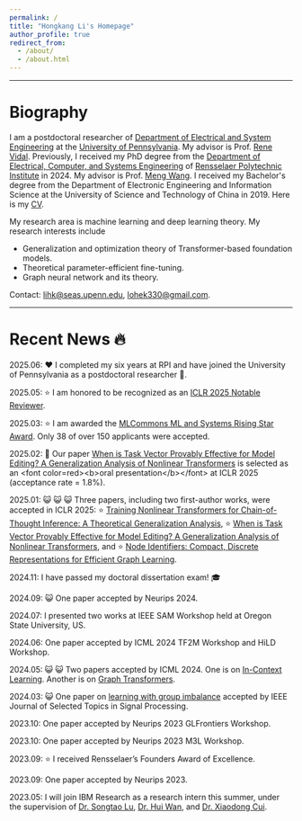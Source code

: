 ```yaml
---
permalink: /
title: "Hongkang Li's Homepage"
author_profile: true
redirect_from: 
  - /about/
  - /about.html
---
```


------

# Biography

I am a postdoctoral researcher of [Department of Electrical and System Engineering]([https://ideas.seas.upenn.edu/](https://www.ese.upenn.edu/)) at the [University of Pennsylvania](https://www.upenn.edu/). My advisor is Prof. [Rene Vidal](https://www.grasp.upenn.edu/people/rene-vidal/). Previously, I received my PhD degree from the [Department of Electrical, Computer, and Systems Engineering](https://ecse.rpi.edu/about) of [Rensselaer Polytechnic Institute](https://www.rpi.edu/) in 2024. My advisor is Prof. [Meng Wang](https://sites.ecse.rpi.edu/~wang/). I received my Bachelor's degree from the Department of Electronic Engineering and Information Science at the University of Science and Technology of China in 2019. Here is my [CV](../lihongkang.github.io/assets/CV.pdf).

My research area is machine learning and deep learning theory. My research interests include
+ Generalization and optimization theory of Transformer-based foundation models.
+ Theoretical parameter-efficient fine-tuning.
+ Graph neural network and its theory.

Contact: lihk@seas.upenn.edu, lohek330@gmail.com.


------
# Recent News 🔥

2025.06: ♥️ I completed my six years at RPI and have joined the University of Pennsylvania as a postdoctoral researcher 🚀. 

2025.05: ⭐ I am honored to be recognized as an [ICLR 2025 Notable Reviewer](https://iclr.cc/Conferences/2025/Reviewers).

2025.03: ⭐ I am awarded the [MLCommons ML and Systems Rising Star Award](https://mlcommons.org/about-us/programs/). Only 38 of over 150 applicants were accepted.

2025.02: 🚀 Our paper [When is Task Vector Provably Effective for Model Editing? A Generalization Analysis of Nonlinear Transformers](https://openreview.net/forum?id=vRvVVb0NAz&referrer=%5BAuthor%20Console%5D(%2Fgroup%3Fid%3DICLR.cc%2F2025%2FConference%2FAuthors%23your-submissions)) is selected as an <font color=red><b>oral presentation</b></font> at ICLR 2025 (acceptance rate = 1.8%). 

2025.01: 😺 😺 😺 Three papers, including two first-author works, were accepted in ICLR 2025: ⭐ [Training Nonlinear Transformers for Chain-of-Thought Inference: A Theoretical Generalization Analysis](https://openreview.net/forum?id=n7n8McETXw&referrer=%5BAuthor%20Console%5D(%2Fgroup%3Fid%3DICLR.cc%2F2025%2FConference%2FAuthors%23your-submissions)), ⭐ [When is Task Vector Provably Effective for Model Editing? A Generalization Analysis of Nonlinear Transformers](https://openreview.net/forum?id=vRvVVb0NAz&referrer=%5BAuthor%20Console%5D(%2Fgroup%3Fid%3DICLR.cc%2F2025%2FConference%2FAuthors%23your-submissions)), and ⭐ [Node Identifiers: Compact, Discrete Representations for Efficient Graph Learning](https://openreview.net/forum?id=t9lS1lX9FQ&referrer=%5BAuthor%20Console%5D(%2Fgroup%3Fid%3DICLR.cc%2F2025%2FConference%2FAuthors%23your-submissions)).

2024.11: I have passed my doctoral dissertation exam! 🎓

2024.09: 😺 One paper accepted by Neurips 2024.

2024.07: I presented two works at IEEE SAM Workshop held at Oregon State University, US. 

2024.06: One paper accepted by ICML 2024 TF2M Workshop and HiLD Workshop.

2024.05: 😺 😺 Two papers accepted by ICML 2024. One is on [In-Context Learning](https://arxiv.org/pdf/2402.15607). Another is on [Graph Transformers](https://arxiv.org/pdf/2406.01977).

2024.03: 😺 One paper on [learning with group imbalance](https://arxiv.org/pdf/2403.07310) accepted by IEEE Journal of Selected Topics in Signal Processing.

2023.10: One paper accepted by Neurips 2023 GLFrontiers Workshop.

2023.10: One paper accepted by Neurips 2023 M3L Workshop.

2023.09: ⭐ I received Rensselaer’s Founders Award of Excellence.

2023.09: One paper accepted by Neurips 2023.

2023.05: I will join IBM Research as a research intern this summer, under the supervision of [Dr. Songtao Lu](https://songtaogithub.github.io/), [Dr. Hui Wan](https://sites.google.com/view/hui-wan), and [Dr. Xiaodong Cui](https://research.ibm.com/people/xiaodong-cui). 



